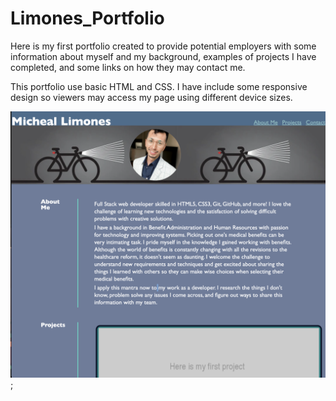 # Limones_Portfolio

Here is my first portfolio created to provide potential employers with some information about myself and my background, examples of projects I have completed, and some links on how they may contact me.

This portfolio use basic HTML and CSS. I have include some responsive design so viewers may access my page using different device sizes.

![Portfolio includes a navigation bar, headshot, about me, projects, and contact links.](./assets/images/page-screenshot.png);
